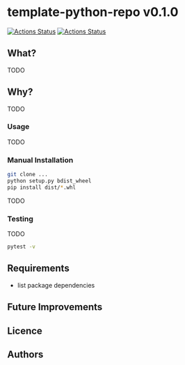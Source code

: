 # template-python-repo v0.1.0

[![Actions Status](https://github.com/netserf/template-python-repo/workflows/Lint/badge.svg)](https://github.com/netserf/template-python-repo/actions)
[![Actions Status](https://github.com/netserf/template-python-repo/workflows/Tests/badge.svg)](https://github.com/netserf/template-python-repo/actions)

## What?

TODO

## Why?

TODO

### Usage

TODO

### Manual Installation

```bash
git clone ...
python setup.py bdist_wheel
pip install dist/*.whl
```

TODO

### Testing

TODO

```bash
pytest -v
```

## Requirements

- list package dependencies

## Future Improvements

## Licence

## Authors
